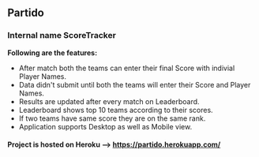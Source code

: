 ## Partido

### Internal name ScoreTracker

**Following are the features:**
 - After match both the teams can enter their final Score with indivial Player Names.
 - Data didn't submit until both the teams will enter their Score and Player Names.
 - Results are updated after every match on Leaderboard.
 - Leaderboard shows top 10 teams according to their scores.
 - If two teams have same score they are on the same rank.
 - Application supports Desktop as well as Mobile view.
 
 #### Project is hosted on Heroku --> <a href="https://partido.herokuapp.com/" target="_blank">https://partido.herokuapp.com/</a>
